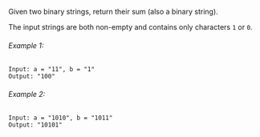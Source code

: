 Given two binary strings, return their sum (also a binary string).

The input strings are both non-empty and contains only characters `1` or `0`.

###### Example 1:
```
Input: a = "11", b = "1"
Output: "100"
```
###### Example 2:
```
Input: a = "1010", b = "1011"
Output: "10101"
```
